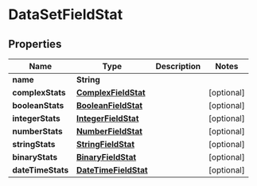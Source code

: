 

# DataSetFieldStat

## Properties

Name | Type | Description | Notes
------------ | ------------- | ------------- | -------------
**name** | **String** |  | 
**complexStats** | [**ComplexFieldStat**](ComplexFieldStat.md) |  |  [optional]
**booleanStats** | [**BooleanFieldStat**](BooleanFieldStat.md) |  |  [optional]
**integerStats** | [**IntegerFieldStat**](IntegerFieldStat.md) |  |  [optional]
**numberStats** | [**NumberFieldStat**](NumberFieldStat.md) |  |  [optional]
**stringStats** | [**StringFieldStat**](StringFieldStat.md) |  |  [optional]
**binaryStats** | [**BinaryFieldStat**](BinaryFieldStat.md) |  |  [optional]
**dateTimeStats** | [**DateTimeFieldStat**](DateTimeFieldStat.md) |  |  [optional]




